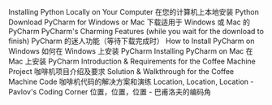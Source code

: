 Installing Python Locally on Your Computer
在您的计算机上本地安装 Python
Download PyCharm for Windows or Mac
下载适用于 Windows 或 Mac 的 PyCharm
PyCharm's Charming Features (while you wait for the download to finish)
PyCharm 的迷人功能（等待下载完成时）
How to Install PyCharm on Windows
如何在 Windows 上安装 PyCharm
Installing PyCharm on Mac
在 Mac 上安装 PyCharm
Introduction & Requirements for the Coffee Machine Project
咖啡机项目介绍及要求
Solution & Walkthrough for the Coffee Machine Code
咖啡机代码的解决方案和演练
Location, Location, Location - Pavlov's Coding Corner
位置，位置，位置 - 巴甫洛夫的编码角

